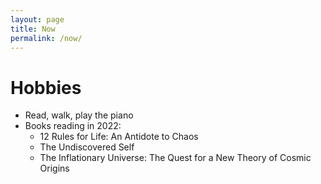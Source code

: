 ```yaml
---
layout: page
title: Now
permalink: /now/
---
```

# Hobbies
- Read, walk, play the piano
- Books reading in 2022:
   - 12 Rules for Life: An Antidote to Chaos 
   - The Undiscovered Self
   - The Inflationary Universe: The Quest for a New Theory of Cosmic Origins
